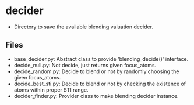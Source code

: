 # decider
* Directory to save the available blending valuation decider.

## Files
* base_decider.py: Abstract class to provide 'blending_decide()' interface.
* decide_null.py: Not decide, just returns given focus_atoms.
* decide_random.py: Decide to blend or not by randomly choosing the
 given focus_atoms.
* decide_best_sti.py: Decide to blend or not by checking the existence of atoms
 within proper STI range.
* decider_finder.py: Provider class to make blending decider instance.
